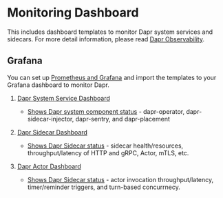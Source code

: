 # Monitoring Dashboard

This includes dashboard templates to monitor Dapr system services and sidecars. For more detail information, please read [Dapr Observability](https://github.com/dapr/docs/blob/master/concepts/observability/README.md).

## Grafana

You can set up [Prometheus and Grafana](https://github.com/dapr/docs/blob/master/howto/setup-monitoring-tools/setup-prometheus-grafana.md) and import the templates to your Grafana dashboard to monitor Dapr.

1. [Dapr System Service Dashboard](./grafana-system-services-dashboard.json)
    - [Shows Dapr system component status](https://github.com/dapr/docs/blob/master/reference/dashboard/img/system-service-dashboard.png) - dapr-operator, dapr-sidecar-injector, dapr-sentry, and dapr-placement

2. [Dapr Sidecar Dashboard](./grafana-sidecar-dashboard.json)
    - [Shows Dapr Sidecar status](https://github.com/dapr/docs/blob/master/reference/dashboard/img/sidecar-dashboard.png) - sidecar health/resources, throughput/latency of HTTP and gRPC, Actor, mTLS, etc.

3. [Dapr Actor Dashboard](./grafana-actor-dashboard.json)
    - [Shows Dapr Sidecar status](https://github.com/dapr/docs/blob/master/reference/dashboard/img/actor-dashboard.png) - actor invocation throughput/latency, timer/reminder triggers, and turn-based concurrnecy.
